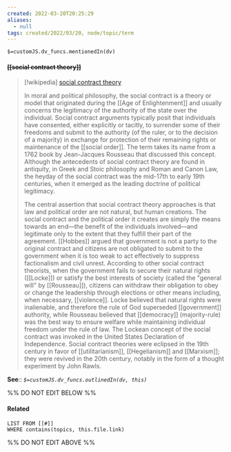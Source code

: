```yaml
---
created: 2022-03-20T20:25:29 
aliases:
  - null
tags: created/2022/03/20, node/topic/term
---
```

`$=customJS.dv_funcs.mentionedIn(dv)`

#### <s class="topic-title">[[social contract theory]]</s>

> [!wikipedia] [social contract theory](https://en.wikipedia.org/wiki/Social%20contract)
> 
> In moral and political philosophy, the social contract is a theory or model that originated during the [[Age of Enlightenment]] and usually concerns the legitimacy of the authority of the state over the individual. Social contract arguments typically posit that individuals have consented, either explicitly or tacitly, to surrender some of their freedoms and submit to the authority (of the ruler, or to the decision of a majority) in exchange for protection of their remaining rights or maintenance of the [[social order]]. The term takes its name from a 1762 book by Jean-Jacques Rousseau that discussed this concept. Although the antecedents of social contract theory are found in antiquity, in Greek and Stoic philosophy and Roman and Canon Law, the heyday of the social contract was the mid-17th to early 19th centuries, when it emerged as the leading doctrine of political legitimacy.
> 
> The central assertion that social contract theory approaches is that law and political order are not natural, but human creations. The social contract and the political order it creates are simply the means towards an end—the benefit of the individuals involved—and legitimate only to the extent that they fulfill their part of the agreement. [[Hobbes]] argued that government is not a party to the original contract and citizens are not obligated to submit to the government when it is too weak to act effectively to suppress factionalism and civil unrest. According to other social contract theorists, when the government fails to secure their natural rights ([[Locke]]) or satisfy the best interests of society (called the "general will" by [[Rousseau]]), citizens can withdraw their obligation to obey or change the leadership through elections or other means including, when necessary, [[violence]]. Locke believed that natural rights were inalienable, and therefore the rule of God superseded [[government]] authority, while Rousseau believed that [[democracy]] (majority-rule) was the best way to ensure welfare while maintaining individual freedom under the rule of law. The Lockean concept of the social contract was invoked in the United States Declaration of Independence. Social contract theories were eclipsed in the 19th century in favor of [[utilitarianism]], [[Hegelianism]] and [[Marxism]]; they were revived in the 20th century, notably in the form of a thought experiment by John Rawls.
>


**See**::
*`$=customJS.dv_funcs.outlinedIn(dv, this)`*

%% DO NOT EDIT BELOW %%

#### Related 

```dataview
LIST FROM [[#]]
WHERE contains(topics, this.file.link)
```
%% DO NOT EDIT ABOVE %%
